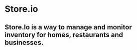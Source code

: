 # Store.io

## Store.Io is a way to manage and monitor inventory for homes, restaurants and businesses.








